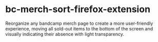 # bc-merch-sort-firefox-extension

Reorganize any bandcamp merch page to create a more user-friendly experience, moving all sold-out items to the bottom of the screen and visually indicating their absence with light transparency.
